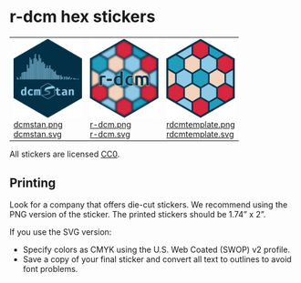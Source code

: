 
# r-dcm hex stickers

<table>
<tr>
<td>
<img alt="Logo for dcmstan" src="thumbs/dcmstan.png" width="120" height="139"><br /><a href="png-hires/dcmstan.png">dcmstan.png</a><br /><a href="svg/dcmstan.svg">dcmstan.svg</a>
</td>
<td>
<img alt="Logo for r-dcm" src="thumbs/r-dcm.png" width="120" height="139"><br /><a href="png-hires/r-dcm.png">r-dcm.png</a><br /><a href="svg/r-dcm.svg">r-dcm.svg</a>
</td>
<td>
<img alt="Logo for rdcmtemplate" src="thumbs/rdcmtemplate.png" width="120" height="139"><br /><a href="png-hires/rdcmtemplate.png">rdcmtemplate.png</a><br /><a href="svg/rdcmtemplate.svg">rdcmtemplate.svg</a>
</td>
</tr>
</table>

All stickers are licensed [CC0](LICENSE.md).

## Printing

Look for a company that offers die-cut stickers. We recommend using the
PNG version of the sticker. The printed stickers should be 1.74” x 2”.

If you use the SVG version:

- Specify colors as CMYK using the U.S. Web Coated (SWOP) v2 profile.
- Save a copy of your final sticker and convert all text to outlines to
  avoid font problems.
